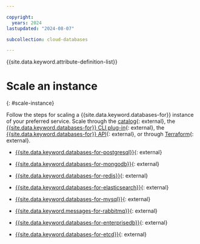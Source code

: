```yaml
---

copyright:
  years: 2024
lastupdated: "2024-08-07"

subcollection: cloud-databases

---
```


{{site.data.keyword.attribute-definition-list}}

# Scale an instance
{: #scale-instance}

Follow the steps for scaling a {{site.data.keyword.databases-for}} instance of your preferred service. Scale through the [catalog](https://cloud.ibm.com/catalog){: external}, the [{{site.data.keyword.databases-for}} CLI plug-in](/docs/cloud-databases?topic=cloud-databases-cdb-reference){: external},
the [{{site.data.keyword.databases-for}} API](https://cloud.ibm.com/apidocs/cloud-databases-api/cloud-databases-api-v5#introduction){: external},
or through [Terraform](https://registry.terraform.io/providers/IBM-Cloud/ibm/latest/docs/resources/database){: external}.


- [{{site.data.keyword.databases-for-postgresql}}](/docs/databases-for-postgresql?topic=databases-for-postgresql-resources-scaling&interface=u){: external}

- [{{site.data.keyword.databases-for-mongodb}}](/docs/databases-for-mongodb?topic=databases-for-mongodb-resources-scaling&interface=ui){: external}

- [{{site.data.keyword.databases-for-redis}}](/docs/databases-for-redis?topic=databases-for-redis-resources-scaling&interface=ui){: external}

- [{{site.data.keyword.databases-for-elasticsearch}}](/docs/databases-for-elasticsearch?topic=databases-for-elasticsearch-resources-scaling&interface=ui){: external}

- [{{site.data.keyword.databases-for-mysql}}](/docs/databases-for-mysql?topic=databases-for-mysql-resources-scaling){: external}

- [{{site.data.keyword.messages-for-rabbitmq}}](/docs/messages-for-rabbitmq?topic=messages-for-rabbitmq-resources-scaling&interface=ui){: external}

- [{{site.data.keyword.databases-for-enterprisedb}}](/docs/databases-for-enterprisedb?topic=databases-for-enterprisedb-resources-scaling&interface=ui){: external}

- [{{site.data.keyword.databases-for-etcd}}](/docs/databases-for-etcd?topic=databases-for-etcd-resources-scaling&interface=ui){: external}
